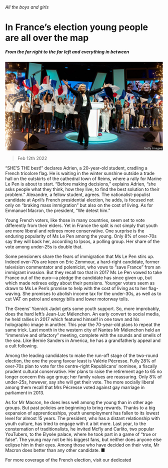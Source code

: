 ###### All the boys and girls

# In France’s election young people are all over the map 

##### From the far right to the far left and everything in between 

![image](images/20220212_eup505.jpg) 

> Feb 12th 2022 

“SHE’S THE best!” declares Adrien, a 20-year-old student, cradling a French tricolore flag. He is waiting in the winter sunshine outside a trade hall on the outskirts of the cathedral town of Reims, where a rally for Marine Le Pen is about to start. “Before making decisions,” explains Adrien, “she asks people what they think, how they live, to find the best solution to their problem.” Alexandre, a fellow student, agrees. The nationalist-populist candidate at April’s French presidential election, he adds, is focused not only on “braking mass immigration” but also on the cost of living. As for Emmanuel Macron, the president, “We detest him.”

Young French voters, like those in many countries, seem set to vote differently from their elders. Yet in France the split is not simply that youth are more liberal and retirees more conservative. One surprise is the enduring popularity of Ms Le Pen among the young. Only 8% of over-70s say they will back her, according to Ipsos, a polling group. Her share of the vote among under-25s is double that.


Some pensioners share the fears of immigration that Ms Le Pen stirs up. Indeed over-70s are keen on Eric Zemmour, a hard-right candidate, former television commentator and polemicist, who vows to “save France” from an immigrant invasion. But they recall too that in 2017 Ms Le Pen vowed to take France out of the euro—a pledge the candidate has since given up, but which made retirees edgy about their pensions. Younger voters seem as drawn to Ms Le Pen’s promise to help with the cost of living as to her flag-waving. She promises to abolish income tax for the under-30s, as well as to cut VAT on petrol and energy bills and lower motorway tolls.

The Greens’ Yannick Jadot gets some youth support. So, more improbably, does the hard left’s Jean-Luc Mélenchon. An early convert to social media, he held rallies in 2017 which featured himself in one town and his holographic image in another. This year the 70-year-old plans to repeat the same trick. Last month in the western city of Nantes Mr Mélenchon held an “immersive and olfactory” meeting, complete with the sounds and smells of the sea. Like Bernie Sanders in America, he has a grandfatherly appeal and a cult following.

Among the leading candidates to make the run-off stage of the two-round election, the one the young favour least is Valérie Pécresse. Fully 28% of over-70s plan to vote for the centre-right Republicans’ nominee, a fiscally prudent cultural conservative. Her plans to raise the retirement age to 65 no longer concern this age group; her family values are reassuring. Only 8% of under-25s, however, say she will get their vote. The more socially liberal among them recall that Mrs Pécresse voted against gay marriage in parliament in 2013.

As for Mr Macron, he does less well among the young than in other age groups. But past policies are beginning to bring rewards. Thanks to a big expansion of apprenticeships, youth unemployment has fallen to its lowest level for almost 15 years. The president, who has a distant relationship with youth culture, has tried to engage with it a bit more. Last year, to the consternation of traditionalists, he invited Mcfly and Carlito, two popular YouTubers, to the Elysée palace, where he took part in a game of “true or false”. The young may not be his biggest fans, but neither does anyone else eclipse him in their eyes. Among those who have decided on their vote, Mr Macron does better than any other candidate. ■

For more coverage of the French election, visit our dedicated 

